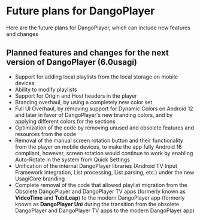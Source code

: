 # Future plans for DangoPlayer
Here are the future plans for DangoPlayer, which can include new features and changes

## Planned features and changes for the next version of DangoPlayer (6.0usagi)
- Support for adding local playlists from the local storage on mobile devices
- Ability to modify playlists
- Support for Origin and Host headers in the player
- Branding overhaul, by using a completely new color set
- Full UI Overhaul, by removing support for Dynamic Colors on Android 12 and later in favor of DangoPlayer's new branding colors, and by applying different colors for the sections
- Optimization of the code by removing unused and obsolete features and resources from the code
- Removal of the manual screen rotation button and their functionality from the player on mobile devices, to make the app fully Android 16 compliant, however, screen rotation would continue to work by enabling Auto-Rotate in the system from Quick Settings
- Unification of the internal DangoPlayer libraries (Android TV Input Framework integration, List processing, List parsing, etc.) under the new UsagiCore branding
- Complete removal of the code that allowed playlist migration from the Obsolete DangoPlayer and DangoPlayer TV apps (formerly known as **VideoTime** and **TubiLeap**) to the modern DangoPlayer app (formerly known as **DangoPlayer Uni** during the transition from the obsolete DangoPlayer and DangoPlayer TV apps to the modern DangoPlayer app)
